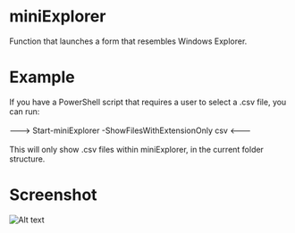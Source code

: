 # miniExplorer
Function that launches a form that resembles Windows Explorer.

# Example
If you have a PowerShell script that requires a user to select a .csv file, you can run: <br /><br /> ---> Start-miniExplorer -ShowFilesWithExtensionOnly csv <---<br /><br /> This will only show .csv files within miniExplorer, in the current folder structure.

# Screenshot

![Alt text](http://i.imgur.com/L8Te30g.png "miniExplorer")
